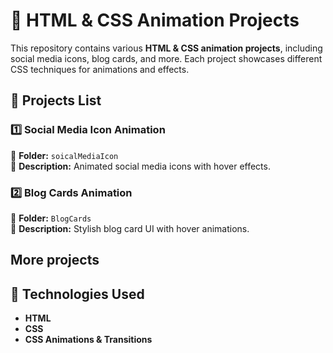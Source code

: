 
# 🎨 HTML & CSS Animation Projects  

This repository contains various **HTML & CSS animation projects**, 
including social media icons, blog cards, and more. Each project showcases different CSS techniques for animations and effects.  

## 📌 Projects List  

### 1️⃣ **Social Media Icon Animation**  
📂 **Folder:** `soicalMediaIcon `  
📝 **Description:** Animated social media icons with hover effects.  

### 2️⃣ **Blog Cards Animation**  
📂 **Folder:** `BlogCards`  
📝 **Description:** Stylish blog card UI with hover animations.  

 ## More projects
 
## 🚀 Technologies Used  
- **HTML**  
- **CSS**  
- **CSS Animations & Transitions**  
